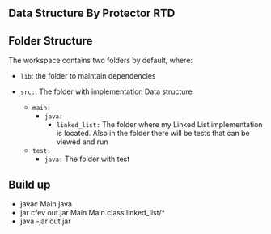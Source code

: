 ## Data Structure By Protector RTD


## Folder Structure

The workspace contains two folders by default, where:

- `lib`: the folder to maintain dependencies

- `src:`: The folder with implementation Data structure
  - `main:` 
    - `java:`
      - `linked_list:` The folder where my Linked List implementation is located. Also in the folder there will be tests that can be viewed and run
  - `test:`
    - `java:` The folder with test
  


## Build up
- javac Main.java
- jar cfev out.jar Main Main.class linked_list/*
- java -jar out.jar




